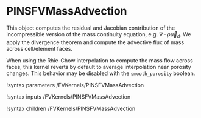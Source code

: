 # PINSFVMassAdvection

This object computes the residual and Jacobian contribution of the
incompressible version of the mass continuity equation, e.g. $\nabla\cdot \rho \vec
u_d$. We apply the divergence theorem and compute the advective flux of mass
across cell/element faces.

When using the Rhie-Chow interpolation to compute the mass flow across faces, this kernel
reverts by default to average interpolation near porosity changes. This behavior may be disabled
with the `smooth_porosity` boolean.

!syntax parameters /FVKernels/PINSFVMassAdvection

!syntax inputs /FVKernels/PINSFVMassAdvection

!syntax children /FVKernels/PINSFVMassAdvection

